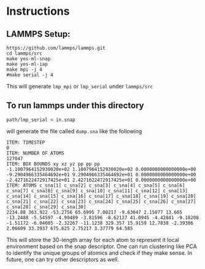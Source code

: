 # Instructions

## LAMMPS Setup:

```
https://github.com/lammps/lammps.git
cd lammps/src
make yes-ml-snap
make yes-ml-iap
make mpi -j 4
#make serial -j 4
```

This will generate `lmp_mpi` or `lmp_serial` under `lammps/src`

## To run lammps under this directory

```
path/lmp_serial < in.snap 
```

will generate the file called `dump.sna` like the following

```
ITEM: TIMESTEP
0
ITEM: NUMBER OF ATOMS
127047
ITEM: BOX BOUNDS xy xz yz pp pp pp
-1.1007964152930020e+02 1.1007964152930020e+02 0.0000000000000000e+00
-9.2904966335464692e+01 9.2904966335464692e+01 0.0000000000000000e+00
-2.4271622472917425e+01 2.4271622472917425e+01 0.0000000000000000e+00
ITEM: ATOMS c_sna[1] c_sna[2] c_sna[3] c_sna[4] c_sna[5] c_sna[6] c_sna[7] c_sna[8] c_sna[9] c_sna[10] c_sna[11] c_sna[12] c_sna[13] c_sna[14] c_sna[15] c_sna[16] c_sna[17] c_sna[18] c_sna[19] c_sna[20] c_sna[21] c_sna[22] c_sna[23] c_sna[24] c_sna[25] c_sna[26] c_sna[27] c_sna[28] c_sna[29] c_sna[30]
2234.88 363.922 -53.2756 65.6995 7.00217 -9.63047 2.15077 13.605 -13.2488 -5.54597 -4.99489 -3.81596 -8.62127 41.0945 -4.42841 -9.18208 -1.51172 -6.04085 -2.32267 -11.1238 329.357 15.9159 12.7838 -2.39306 2.06609 33.3937 675.625 2.75217 3.37779 64.585
```

This will store the 30-length array for each atom to represent it local environment based on the snap descriptor.
One can run clustering like PCA to identify the unique groups of atomics and check if they make sense.
In future, one can try other descriptors as well.
